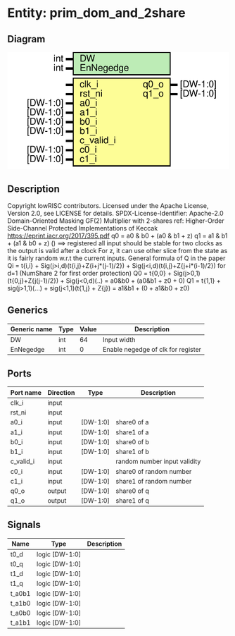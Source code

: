 # Entity: prim_dom_and_2share

## Diagram

![Diagram](prim_dom_and_2share.svg "Diagram")
## Description

Copyright lowRISC contributors.
 Licensed under the Apache License, Version 2.0, see LICENSE for details.
 SPDX-License-Identifier: Apache-2.0
 Domain-Oriented Masking GF(2) Multiplier with 2-shares
 ref: Higher-Order Side-Channel Protected Implementations of Keccak
     https://eprint.iacr.org/2017/395.pdf
 q0 = a0 & b0 + (a0 & b1 + z)
 q1 = a1 & b1 + (a1 & b0 + z)
 () ==> registered
 all input should be stable for two clocks
 as the output is valid after a clock
 For z, it can use other slice from the state
 as it is fairly random w.r.t the current inputs.
 General formula of Q in the paper
 Qi = t{i,i} + Sig(j>i,d)(t{i,j}+Z{i+j*(j-1)/2}) + Sig(j<i,d)(t{i,j}+Z{j+i*(i-1)/2})
 for d=1 (NumShare 2 for first order protection)
 Q0 = t{0,0} + Sig(j>0,1)(t{0,j}+Z{j(j-1)/2}) + Sig(j<0,d)(..)
    = a0&b0  + (a0&b1 + z0                    + 0)
 Q1 = t{1,1} + sig(j>1,1)(...) + sig(j<1,1)(t{1,j} + Z{j})
    = a1&b1  + (0              + a1&b0 + z0)
 
## Generics

| Generic name | Type | Value | Description                        |
| ------------ | ---- | ----- | ---------------------------------- |
| DW           | int  | 64    | Input width                        |
| EnNegedge    | int  | 0     | Enable negedge of clk for register |
## Ports

| Port name | Direction | Type     | Description                  |
| --------- | --------- | -------- | ---------------------------- |
| clk_i     | input     |          |                              |
| rst_ni    | input     |          |                              |
| a0_i      | input     | [DW-1:0] | share0 of a                  |
| a1_i      | input     | [DW-1:0] | share1 of a                  |
| b0_i      | input     | [DW-1:0] | share0 of b                  |
| b1_i      | input     | [DW-1:0] | share1 of b                  |
| c_valid_i | input     |          | random number input validity |
| c0_i      | input     | [DW-1:0] | share0 of random number      |
| c1_i      | input     | [DW-1:0] | share1 of random number      |
| q0_o      | output    | [DW-1:0] | share0 of q                  |
| q1_o      | output    | [DW-1:0] | share1 of q                  |
## Signals

| Name   | Type           | Description |
| ------ | -------------- | ----------- |
| t0_d   | logic [DW-1:0] |             |
| t0_q   | logic [DW-1:0] |             |
| t1_d   | logic [DW-1:0] |             |
| t1_q   | logic [DW-1:0] |             |
| t_a0b1 | logic [DW-1:0] |             |
| t_a1b0 | logic [DW-1:0] |             |
| t_a0b0 | logic [DW-1:0] |             |
| t_a1b1 | logic [DW-1:0] |             |
